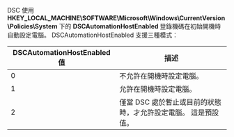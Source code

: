 
DSC 使用 <b>HKEY_LOCAL_MACHINE\SOFTWARE\Microsoft\Windows\CurrentVersion\Policies\System</b> 下的 <b>DSCAutomationHostEnabled </b>登錄機碼在初始開機時自動設定電腦。
DSCAutomationHostEnabled 支援三種模式︰

|  DSCAutomationHostEnabled 值  |  描述   | 
|---|---| 
0 | 不允許在開機時設定電腦。 |
1 | 允許在開機時設定電腦。 |
2 | 僅當 DSC 處於暫止或目前的狀態時，才允許設定電腦。 這是預設值。 |




<!--HONumber=Oct16_HO2-->


